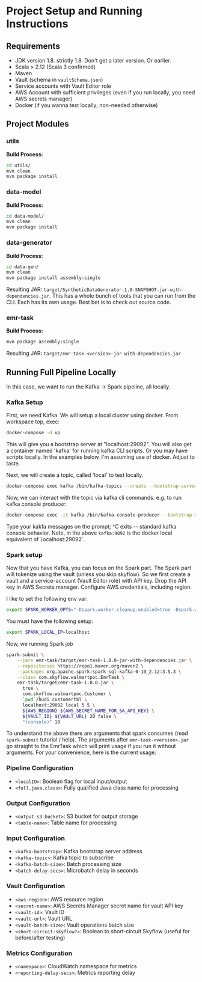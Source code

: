 # Project Setup and Running Instructions

## Requirements
- JDK version 1.8. strictly 1.8. Don't get a later version. Or earlier.
- Scala > 2.12 (Scala 3 confirmed)
- Maven
- Vault (schema in `vaultSchema.json`)
- Service accounts with Vault Editor role
- AWS Account with sufficient privileges (even if you run locally, you need AWS secrets manager)
- Docker (if you wanna test locally; non-needed otherwise)

## Project Modules

### utils
**Build Process:**
```bash
cd utils/
mvn clean
mvn package install
```

### data-model
**Build Process:**
```bash
cd data-model/
mvn clean
mvn package install
```

### data-generator
**Build Process:**
```bash
cd data-gen/
mvn clean
mvn package install assembly:single
```
Resulting JAR: `target/SyntheticDataGenerator-1.0-SNAPSHOT-jar-with-dependencies.jar`. This has a whole bunch of tools that you can run from the CLI. Each has its own usage. Best bet is to check out source code.

### emr-task
**Build Process:**
```bash
mvn package assembly:single
```
Resulting JAR: `target/emr-task-<version>-jar-with-dependencies.jar`

## Running Full Pipeline Locally
In this case, we want to run the Kafka -> Spark pipeline, all locally.

### Kafka Setup
First, we need Kafka. We will setup a local cluster using docker. From workspace top, exec:
```bash
docker-compose -d up
```
This will give you a bootstrap server at "localhost:29092".
You will also get a container named 'kafka' for running kafka CLI scripts.
Or you may have scripts locally. In the examples below, I'm assuming use of docker. Adjust to taste.

Next, we will create a topic, called 'local' to test locally.
```bash
docker-compose exec kafka /bin/kafka-topics --create --bootstrap-server kafka:9092 --topic local
```

Now, we can interact with the topic via kafka cli commands. e.g. to run kafka console producer:
```bash
docker-compose exec -it kafka /bin/kafka-console-producer --bootstrap-server localhost:29092 --topic local
```
Type your kakfa messages on the prompt; ^C exits -- standard kafka console behavior. Note, in the above `kafka:9092` is the docker local equivalent of `l`ocalhost:29092`.

### Spark setup
Now that you have Kafka, you can focus on the Spark part. The Spark part will tokenize
using the vault (unless you skip skyflow). So we first create a vault and a service-account (Vault Editor role)
with API key. Drop the API key in AWS Secrets manager. Configure AWS credentials, including region.

I like to set the following env var:
```bash
export SPARK_WORKER_OPTS="-Dspark.worker.cleanup.enabled=true -Dspark.worker.cleanup.interval=60"
```

You must have the following setup:
```bash
export SPARK_LOCAL_IP=localhost
```

Now, we running Spark job
```bash
spark-submit \
    --jars emr-task/target/emr-task-1.0.0-jar-with-dependencies.jar \
    --repositories https://repo1.maven.org/maven2 \
    --packages org.apache.spark:spark-sql-kafka-0-10_2.12:3.5.3 \
    --class com.skyflow.walmartpoc.EmrTask \
    emr-task/target/emr-task-1.0.0.jar \
      true \
      com.skyflow.walmartpoc.Customer \
      `pwd`/hudi customertbl \
      localhost:29092 local 5 5 \
      ${AWS_REGION} ${AWS_SECRET_NAME_FOR_SA_API_KEY} \
      ${VAULT_ID} ${VAULT_URL} 20 false \
      "(console)" 10
```

To understand the above there are arguments that spark consumes (read `spark-submit` tutorial / help). The arguments after `emr-task-<version>.jar` go straight to the EmrTask which will print usage if you run it without arguments. For your convenience, here is the current usage:
### Pipeline Configuration
- `<localIO>`: Boolean flag for local input/output
- `<full.java.class>`: Fully qualified Java class name for processing

### Output Configuration
- `<output-s3-bucket>`: S3 bucket for output storage
- `<table-name>`: Table name for processing

### Input Configuration
- `<kafka-bootstrap>`: Kafka bootstrap server address
- `<kafka-topic>`: Kafka topic to subscribe
- `<kafka-batch-size>`: Batch processing size
- `<batch-delay-secs>`: Microbatch delay in seconds

### Vault Configuration
- `<aws-region>`: AWS resource region
- `<secret-name>`: AWS Secrets Manager secret name for vault API key
- `<vault-id>`: Vault ID
- `<vault-url>`: Vault URL
- `<vault-batch-size>`: Vault operations batch size
- `<short-circuit-skyflow?>`: Boolean to short-circuit Skyflow (useful for before/after testing)

### Metrics Configuration
- `<namespace>`: CloudWatch namespace for metrics
- `<reporting-delay-secs>`: Metrics reporting delay